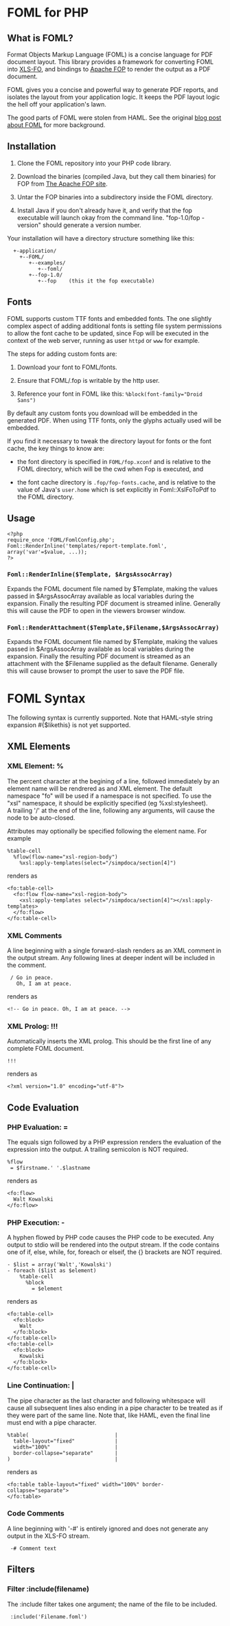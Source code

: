 FOML for PHP
============

What is FOML?
-------------

Format Objects Markup Language (FOML) is a concise language for PDF document layout.  This library provides a framework for converting
FOML into [XLS-FO](http://www.w3.org/TR/xsl/), and bindings to [Apache FOP](http://xmlgraphics.apache.org/fop/index.html) to render
the output as a PDF document.

FOML gives you a concise and powerful way to generate PDF reports, and isolates the layout from your application logic.
It keeps the PDF layout logic the hell off your application's lawn.

The good parts of FOML were stolen from HAML.  See the original [blog post about FOML](http://guy.clearwater.com.au/blog/2012/05/19/a-practical-pdf-generator/) for more background.

Installation
------------

1. Clone the FOML repository into your PHP code library.

2. Download the binaries (compiled Java, but they call them binaries) for FOP from [The Apache FOP site](http://xmlgraphics.apache.org/fop/download.html).
 
3. Untar the FOP binaries into a subdirectory inside the FOML directory.

4. Install Java if you don't already have it, and verify that the fop executable will launch okay from the command line.  "fop-1.0/fop -version" should generate a version number.

Your installation will have a directory structure something like this:

```
  +-application/
    +--FOML/
       +--examples/
          +--foml/
       +--fop-1.0/
          +--fop    (this it the fop executable)
```

Fonts
-----

FOML supports custom TTF fonts and embedded fonts.  The one slightly complex aspect of adding additional
fonts is setting file system permissions to allow the font cache to be updated, since Fop will be executed
in the context of the web server, running as user ```httpd``` or ```www``` for example.

The steps for adding custom fonts are:

1. Download your font to FOML/fonts.

2. Ensure that FOML/.fop is writable by the http user.

3. Reference your font in FOML like this: ```%block(font-family="Droid Sans")```

By default any custom fonts you download will be embedded in the generated PDF.
When using TTF fonts, only the glyphs actually used will be embedded.

If you find it necessary to tweak the directory layout for fonts or the font cache, the key things to know are:

 - the font directory is specified in ```FOML/fop.xconf``` and is relative to the FOML directory, which will be the cwd when Fop is executed, and

 - the font cache directory is ```.fop/fop-fonts.cache```, and is relative to the value of Java's ```user.home``` which is set explicitly in Foml::XslFoToPdf to the FOML directory.

Usage
-----

```
<?php
require_once 'FOML/FomlConfig.php';
Foml::RenderInline('templates/report-template.foml', array('var'=$value, ...));
?>

```

### ```Foml::RenderInline($Template, $ArgsAssocArray)```

Expands the FOML document file named by $Template, making the values passed in $ArgsAssocArray available
as local variables during the expansion.  Finally the resulting PDF document is streamed inline.  Generally
this will cause the PDF to open in the viewers browser window.

### ```Foml::RenderAttachment($Template,$Filename,$ArgsAssocArray)```

Expands the FOML document file named by $Template, making the values passed in $ArgsAssocArray available
as local variables during the expansion.  Finally the resulting PDF document is streamed as an attachment
with the $Filename supplied as the default filename.  Generally this will cause browser to prompt the user
to save the PDF file.

FOML Syntax
===========

The following syntax is currently supported.  Note that HAML-style string expansion #{$likethis} is not yet supported.

XML Elements
------------

### XML Element: %
The percent character at the begining of a line, followed immediately
by an element name will be rendrered as and XML element.  The default namespace
"fo" will be used if a namespace is not specified.  To use the "xsl"
namespace, it should be explicitly specified (eg %xsl:stylesheet).  
A trailing '/' at the end of the line, following any arguments, will cause
the node to be auto-closed.

Attributes may optionally be specified following the element name.  For example

```
%table-cell
  %flow(flow-name="xsl-region-body")
    %xsl:apply-templates(select="/simpdoca/section[4]")
```

renders as

```
<fo:table-cell>
  <fo:flow flow-name="xsl-region-body"> 
    <xsl:apply-templates select="/simpdoca/section[4]"></xsl:apply-templates>
  </fo:flow>
</fo:table-cell>
```

### XML Comments
A line beginning with a single forward-slash renders as an XML comment in the output stream.
Any following lines at deeper indent will be included in the comment.

```
 / Go in peace.
   Oh, I am at peace.
```

renders as

```
<!-- Go in peace. Oh, I am at peace. -->
```

### XML Prolog: !!!

Automatically inserts the XML prolog.  This should be the first
line of any complete FOML document.

```
!!!
```

renders as

```
<?xml version="1.0" encoding="utf-8"?>
```

Code Evaluation
---------------

### PHP Evaluation: =
The equals sign followed by a PHP expression renders the evaluation
of the expression into the output.  A trailing semicolon is NOT required.

```
%flow
 = $firstname.' '.$lastname
```
renders as
```
<fo:flow>
  Walt Kowalski
</fo:flow>
```

### PHP Execution: -
A hyphen flowed by PHP code causes the PHP code to be executed.  Any output
to stdio will be rendered into the output stream.  If the code contains one
of if, else, while, for, foreach or elseif, the {} brackets are NOT required.

```
- $list = array('Walt','Kowalski')
- foreach ($list as $element)
    %table-cell
      %block 
        = $element
```
renders as
```
<fo:table-cell>
  <fo:block>
    Walt
  </fo:block>
</fo:table-cell>
<fo:table-cell>
  <fo:block>
    Kowalski
  </fo:block>
</fo:table-cell>
```

### Line Continuation: |

The pipe character as the last character and following whitespace will cause all subsequent lines also ending in a pipe character
to be treated as if they were part of the same line.  Note that, like HAML, even the final line must end with a pipe character.

```
%table(                            |
  table-layout="fixed"             |
  width="100%"                     |
  border-collapse="separate"       |
)                                  |

```
renders as
```
<fo:table table-layout="fixed" width="100%" border-collapse="separate">
</fo:table>
```

### Code Comments
A line beginning with '-#' is entirely ignored and does not generate any output in the XLS-FO stream.
```
 -# Comment text
```

Filters
-------

### Filter :include(filename)
The :include filter takes one argument; the name of the file to be included.
```
 :include('Filename.foml')
```

